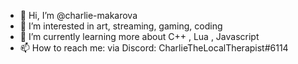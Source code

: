 - 👋 Hi, I’m @charlie-makarova
- 👀 I’m interested in art, streaming, gaming, coding
- 🌱 I’m currently learning more about C++ , Lua , Javascript
- 📫 How to reach me: via Discord: CharlieTheLocalTherapist#6114
